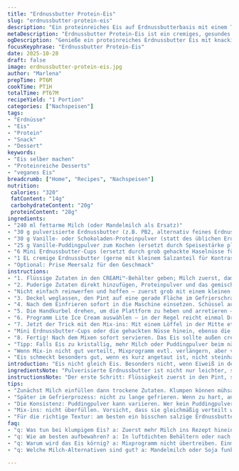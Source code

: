 ```yaml
---
title: "Erdnussbutter Protein-Eis"
slug: "erdnussbutter-protein-eis"
description: "Ein proteinreiches Eis auf Erdnussbutterbasis mit einem Twist aus Mini-Erdnussbutter-Cups. Milch, pulverisierte Erdnussbutter, Proteinpulver und eine Puddingmischung bilden die Grundmasse. Gefroren ohne Deckel, damit keine unschöne Kuppel entsteht. Cremig gerührt in der CREAMi™-Maschine; Mix-ins in der Mitte, für extra Biss. Anpassungen bei Zutaten und Zeiten sorgen für optimale Konsistenz und Geschmack. Bewährt sich bei heißen Tagen als echtes Eiweiß-Eis mit Textur und Aroma. Praktische Tipps gegen Probleme während des Gefrierens und Rührens inklusive."
metaDescription: "Erdnussbutter Protein-Eis ist ein cremiges, gesundes Eis mit Erdnussbutter und crunchigen Mini-Cups. Perfekt für heiße Tage."
ogDescription: "Genieße ein proteinreiches Erdnussbutter Eis mit knackigen Mini-Cups. Ideal für Fitnessfreunde und Erdnussbutter-Liebhaber."
focusKeyphrase: "Erdnussbutter Protein-Eis"
date: 2025-10-28
draft: false
image: erdnussbutter-protein-eis.jpg
author: "Marlena"
prepTime: PT6M
cookTime: PT1H
totalTime: PT67M
recipeYield: "1 Portion"
categories: ["Nachspeisen"]
tags:
- "Erdnüsse"
- "Eis"
- "Protein"
- "Snack"
- "Dessert"
keywords:
- "Eis selber machen"
- "Proteinreiche Desserts"
- "veganes Eis"
breadcrumb: ["Home", "Recipes", "Nachspeisen"]
nutrition: 
 calories: "320"
 fatContent: "14g"
 carbohydrateContent: "20g"
 proteinContent: "28g"
ingredients:
- "240 ml fettarme Milch (oder Mandelmilch als Ersatz)"
- "30 g pulverisierte Erdnussbutter (z.B. PB2, alternativ feines Erdnussbutterpulver selbst gemahlen)"
- "30 g Vanille- oder Schokoladen-Proteinpulver (statt des üblichen Erdbeer-Protein)"
- "25 g Vanille-Puddingpulver zum Kochen (ersetzt durch Speisestärke plus Vanilleextrakt für feinere Note)"
- "6 Mini Erdnussbutter-Cups (ersetzt durch grob gehackte Haselnüsse für Crunch-Twist)"
- "1 EL cremige Erdnussbutter (gerne mit kleinem Salzanteil für Kontrast)"
- "Optional: Prise Meersalz für den Geschmack"
instructions:
- "1. Flüssige Zutaten in den CREAMi™-Behälter geben; Milch zuerst, damit Pulver später nicht klumpt."
- "2. Puderige Zutaten direkt hinzufügen, Proteinpulver und das gemischte Vanillepuddingpulver (oder die Speisestärke-Vanille-Mischung)."
- "Nicht einfach reinwerfen und hoffen – zuerst grob mit einem kleinen Schneebesen oder Milchaufschäumer vermischen; sorgt für gleichmäßige Masse, keine Klümpchen."
- "3. Deckel weglassen, den Pint auf eine gerade Fläche im Gefrierschrank stellen. Wichtig: 23 bis 25 Stunden gefrieren lassen, leichte Abweichung hilft bei Konsistenz; wenn zu kurz, Eis zu weich, zu lang wird es zu hart."
- "4. Nach dem Einfrieren sofort in die Maschine einsetzen. Schüssel außen, dann Pint hinein, Deckel aufsetzen und gut verriegeln."
- "5. Die Handkurbel drehen, um die Plattform zu heben und arretieren – das verhindert Verrutschen während des Mixens."
- "6. Programm Lite Ice Cream auswählen – in der Regel reicht einmal Drehen. Will man cremiger, lieber einmal kurz warten statt direkt nochmal drehen, sonst wird es körnig."
- "7. Jetzt der Trick mit den Mix-ins: Mit einem Löffel in der Mitte etwa 4 cm große Vertiefung formen; nicht zu tief, sonst läuft die Masse aus."
- "Mini Erdnussbutter-Cups oder die gehackten Nüsse hinein, ebenso die cremige Erdnussbutter. Mix-in-Programm nur ein Mal laufen lassen; bei zu oft vermischt man die Texturen raus."
- "8. Fertig! Nach dem Mixen sofort servieren. Das Eis sollte außen cremig sein, innen kommen die knusprigen Stücke knisternd heraus; Geruch nach Erdnussbutter, nicht künstlich, leicht salzig."
- "Tipp: Falls Eis zu kristallig, mehr Milch oder Puddingpulver beim nächsten Mal."
- "Wenn Mix-in nicht gut verteilt, Mixprogramm evtl. verlängern, aber vorsichtig."
- "Eis schmeckt besonders gut, wenn es kurz angetaut ist, nicht steinhart aus dem Gefrierer."
introduction: "Eis nicht gleich Eis. Besonders nicht, wenn Eiweiß in der Mischung steckt und Erdnussbutter die Hauptrolle spielt. War selbst anfangs skeptisch, ob das mit der CREAMi™-Maschine klappt ohne schleimige oder eiskristallige Matschtextur. Der Kniff: nur kurz rühren, Behälter ohne Deckel gefrieren und Mix-ins erst zum Schluss einwerfen. Die Mini Cups geben nicht nur Geschmack, auch das knackige Gefühl ist wichtig. Außerdem, komplett ohne überflüssige Zucker; stark geprägt vom Proteinpulver und Erdnussbutter, das geht eher Richtung Snack als Dessert. Wer im Alltag Aufnahme von Eiweiß suchen will, liegt hier goldrichtig. Und: Dieses Eis schmilzt angenehmer, weniger Wachsartig; cremig und nicht pappig."
ingredientsNote: "Pulverisierte Erdnussbutter ist nicht nur leichter, sondern auch frei von Fett – das verändert die Textur; wer keine PB-Pulver hat, kann Erdnusskerne fein mahlen oder statt Puddingpulver ein anderes Verdickungsmittel verwenden, z. B. Maisstärke plus etwas Vanille oder gar gemahlenes Chiasamenpulver. Milch kann durch jede pflanzliche Alternative ersetzt werden – Mandel, Soja oder Hafer; wichtig, nicht zu fettig sonst kippt das Gleichgewicht. Proteinpulver sollte von der Konsistenz her ähnlich sein, bevorzugt Vanille oder Schoko, da Fruchtiges oft zu intensiv mit Pudding konkurriert. Wer salzige Elemente mag, gibt eine kleine Prise Meersalz in die Basis. Mini-Erdnuss-Cups bringen Süße und Crunch; ersatzweise Nüsse oder Schokostückchen, aber das ändert die Konsistenz. Cremige Erdnussbutter am Ende rein, denn sie sorgt für geschmeidige Mitte. Gefrierschranktemperatur muss gleichmäßig sein; zu kalt macht das Eis zu hart – dann vor dem Verzehr antauen lassen."
instructionsNote: "Der erste Schritt: Flüssigkeit zuerst in den Pint, sonst kann das Pulver klumpen und schwer verrühren lassen. Milchaufschäumer oder kleiner Schneebesen erleichtern das Vermischen; kalt rühren funktioniert bei mir besser, da die trockenen Zutaten sich dann gleichmäßig verteilen. Deckel weglassen beim Einfrieren klingt simpel, aber ist entscheidend – Deckel drauf sorgt für ungleichmäßige Oberfläche, Beim Umrühren kann das Messer klemmen oder brechen – also keine Experimente hier. Gefrierschrank ideal auf mittlerer Schiene und möglichst nicht mitten im Luftzug öffnen. Beim Zusammenbauen der Maschine: die Plattform langsam hochdrehen, genau spüren wann sie einrastet – sonst rutscht das Eis oder Pistazie runterrutscht, ärgerlich. Mixprogramm Lite Ice Cream braucht nur eine Runde; wenn man zu häufig nachreischt, wird die Textur zerstört, das Eis wird körnig oder pappig. Mix-ins vorsichtig, mittig und nicht überfüllen, sonst verteilt sich alles zu schnell und wird matschig. Einmaliges Mixen reicht, der Rest soll knusprig bleiben. Handwerk mit Gefühl, nicht mit Eile. Ambitionen, Ritzel hakeln oder Eis klumpt? Zeit für ein bisschen Geduld oder nächstes Mal mehr Flüssigkeit zufügen. Nach dem Mixen sofort genießen, nicht lagern – fruchtig, cremig, mit ner feinen Kruste an der Oberfläche, ein Gedicht für Sensorik und Textureindruck."
tips:
- "Zunächst Milch einfüllen dann trockene Zutaten. Klumpen können mühsam sein. Grob mit Schneebesen umrühren. Mehr Geduld, weniger Hektik."
- "Später im Gefrierprozess: nicht zu lange gefrieren. Wenn zu hart, antauen lassen. Wirklich entscheiden, wann das Eis perfekt ist."
- "Die Konsistenz: Puddingpulver kann variieren. Wer kein Puddingpulver hat, nimmt Speisestärke und Vanille. Das hilft bei der Stabilität."
- "Mix-ins: nicht überfüllen. Vorsicht, dass sie gleichmäßig verteilt werden. Einen Löffel verwenden. Zu oft mixen macht alles matschig."
- "Für die richtige Textur: am besten ein bisschen salzige Erdnussbutter verwenden. Das spielt gut mit der Süße. Kontrast ist wichtig."
faq:
- "q: Was tun bei klumpigem Eis? a: Zuerst mehr Milch ins Rezept hinein. Mischen, bevor gefrieren. Oder Puddingpulver reduzieren."
- "q: Wie am besten aufbewahren? a: In luftdichten Behältern oder nach einem Mixen sofort genießen. Antauen tut dem Eis gut."
- "q: Warum wird das Eis körnig? a: Mixprogramm nicht übertreiben. Einmal reicht. Zu oft wird die Textur verdorben. Länger mixe."
- "q: Welche Milch-Alternativen sind gut? a: Mandelmilch oder Soja funktionieren gut. Hafer könnte die Konsistenz beeinflussen. Weniger Fett ist besser."

---
```

